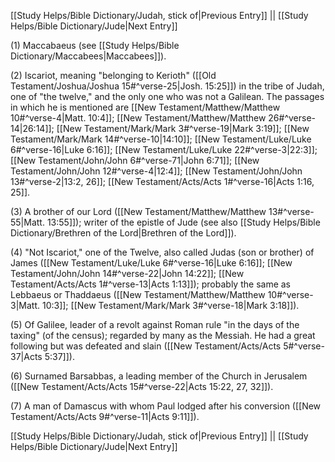 [[Study Helps/Bible Dictionary/Judah, stick of|Previous Entry]]  ||  [[Study Helps/Bible Dictionary/Jude|Next Entry]]

 (1) Maccabaeus (see [[Study Helps/Bible Dictionary/Maccabees|Maccabees]]).

 (2) Iscariot, meaning "belonging to Kerioth" ([[Old Testament/Joshua/Joshua 15#^verse-25|Josh. 15:25]]) in the tribe of Judah, one of "the twelve," and the only one who was not a Galilean. The passages in which he is mentioned are [[New Testament/Matthew/Matthew 10#^verse-4|Matt. 10:4]]; [[New Testament/Matthew/Matthew 26#^verse-14|26:14]]; [[New Testament/Mark/Mark 3#^verse-19|Mark 3:19]]; [[New Testament/Mark/Mark 14#^verse-10|14:10]]; [[New Testament/Luke/Luke 6#^verse-16|Luke 6:16]]; [[New Testament/Luke/Luke 22#^verse-3|22:3]]; [[New Testament/John/John 6#^verse-71|John 6:71]]; [[New Testament/John/John 12#^verse-4|12:4]]; [[New Testament/John/John 13#^verse-2|13:2, 26]]; [[New Testament/Acts/Acts 1#^verse-16|Acts 1:16, 25]].

 (3) A brother of our Lord ([[New Testament/Matthew/Matthew 13#^verse-55|Matt. 13:55]]); writer of the epistle of Jude (see also [[Study Helps/Bible Dictionary/Brethren of the Lord|Brethren of the Lord]]).

 (4) "Not Iscariot," one of the Twelve, also called Judas (son or brother) of James ([[New Testament/Luke/Luke 6#^verse-16|Luke 6:16]]; [[New Testament/John/John 14#^verse-22|John 14:22]]; [[New Testament/Acts/Acts 1#^verse-13|Acts 1:13]]); probably the same as Lebbaeus or Thaddaeus ([[New Testament/Matthew/Matthew 10#^verse-3|Matt. 10:3]]; [[New Testament/Mark/Mark 3#^verse-18|Mark 3:18]]).

 (5) Of Galilee, leader of a revolt against Roman rule "in the days of the taxing" (of the census); regarded by many as the Messiah. He had a great following but was defeated and slain ([[New Testament/Acts/Acts 5#^verse-37|Acts 5:37]]).

 (6) Surnamed Barsabbas, a leading member of the Church in Jerusalem ([[New Testament/Acts/Acts 15#^verse-22|Acts 15:22, 27, 32]]).

 (7) A man of Damascus with whom Paul lodged after his conversion ([[New Testament/Acts/Acts 9#^verse-11|Acts 9:11]]).

[[Study Helps/Bible Dictionary/Judah, stick of|Previous Entry]]  ||  [[Study Helps/Bible Dictionary/Jude|Next Entry]]